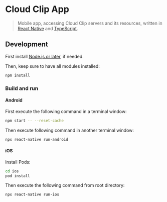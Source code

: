 # Cloud Clip App

> Mobile app, accessing Cloud Clip servers and its resources, written in [React Native](https://reactnative.dev/) and [TypeScript](https://www.typescriptlang.org/).

## Development

First install [Node.js or later](https://nodejs.org/), if needed.

Then, keep sure to have all modules installed:

```bash
npm install
```

### Build and run

#### Android

First execute the following command in a terminal window:

```bash
npm start -- --reset-cache
```

Then execute following command in another terminal window:

```bash
npx react-native run-android
```

#### iOS

Install Pods:

```bash
cd ios
pod install
```

Then execute the following command from root directory:

```bash
npx react-native run-ios
```
